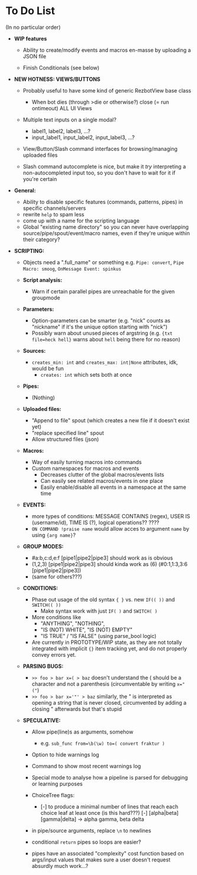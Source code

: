 # To Do List

(In no particular order)


* **WIP features**

    * Ability to create/modify events and macros en-masse by uploading a JSON file

    * Finish Conditionals (see below)


* **NEW HOTNESS: VIEWS/BUTTONS**

    * Probably useful to have some kind of generic RezbotView base class
        * When bot dies (through >die or otherwise?) close (= run ontimeout) ALL UI Views

    * Multiple text inputs on a single modal?
        * label1, label2, label3, ...?
        * input_label1, input_label2, input_label3, ...?

    * View/Button/Slash command interfaces for browsing/managing uploaded files

    * Slash command autocomplete is nice, but make it *try* interpreting a non-autocompleted input too, so you don't have to wait for it if you're certain


* **General:**
    * Ability to disable specific features (commands, patterns, pipes) in specific channels/servers
    * rewrite `help` to spam less
    * come up with a name for the scripting language
    * Global "existing name directory" so you can never have overlapping source/pipe/spout/event/macro names, even if they're unique within their category?

* **SCRIPTING:**

    * Objects need a ".full_name" or something e.g. `Pipe: convert`, `Pipe Macro: smoog`, `OnMessage Event: spinkus`

    * **Script analysis:**
        * Warn if certain parallel pipes are unreachable for the given groupmode

    * **Parameters:**
        * Option-parameters can be smarter (e.g. "nick" counts as "nickname" if it's the unique option starting with "nick")
        * Possibly warn about unused pieces of argstring (e.g. `{txt file=heck hell}` warns about `hell` being there for no reason)

    * **Sources:**
        * `creates_min: int` and `creates_max: int|None` attributes, idk, would be fun
            * `creates: int` which sets both at once

    * **Pipes:**
        * (Nothing)

    * **Uploaded files:**
        * "Append to file" spout (which creates a new file if it doesn't exist yet)
        * "replace specified line" spout
        * Allow structured files (json)

    * **Macros:**
        * Way of easily turning macros into commands
        * Custom namespaces for macros and events
            * Decreases clutter of the global macros/events lists
            * Can easily see related macros/events in one place
            * Easily enable/disable all events in a namespace at the same time

    * **EVENTS:**
        * more types of conditions: MESSAGE CONTAINS (regex), USER IS (username/id), TIME IS (?), logical operations?? ????
        * `ON COMMAND !praise name` would allow acces to argument `name` by using `{arg name}`?

    * **GROUP MODES:**
        * #a:b,c:d,e:f [pipe1|pipe2|pipe3]           should work as is obvious
        * (1,2,3) [pipe1|pipe2|pipe3]       should kinda work as    (6) (#0:1,1:3,3:6 [pipe1|pipe2|pipe3])
        * (same for others???)

    * **CONDITIONS:**
        * Phase out usage of the old syntax `{ }` vs. new `IF(( ))` and `SWITCH(( ))`
            * Make syntax work with just `IF( )` and `SWITCH( )`
        * More conditions like
            * "ANYTHING", "NOTHING",
            * "IS (NOT) WHITE", "IS (NOT) EMPTY"
            * "IS TRUE" / "IS FALSE" (using parse_bool logic)
        * Are currently in PROTOTYPE/WIP state, as they are not totally integrated with implicit `{}` item tracking yet, and do not properly convey errors yet.

    * **PARSING BUGS:**
        * `>> foo > bar x=( > baz` doesn't understand the ( should be a character and not a parenthesis (circumventable by writing `x="("`)
        * `>> foo > bar x='"' > baz` similarly, the " is interpreted as opening a string that is never closed, circumvented by adding a closing " afterwards but that's stupid

    * **SPECULATIVE:**
        * Allow pipe(line)s as arguments, somehow
            * e.g. `sub_func from=\b(\w) to=( convert fraktur )`

        * Option to hide warnings log
        * Command to show most recent warnings log
        * Special mode to analyse how a pipeline is parsed for debugging or learning purposes
        * ChoiceTree flags:
            * [-] to produce a minimal number of lines that reach each choice leaf at least once (is this hard???)
                [-] [alpha|beta] [gamma|delta] → alpha gamma, beta delta
        * in pipe/source arguments, replace `\n` to newlines
        * conditional `return` pipes so loops are easier?
        * pipes have an associated "complexity" cost function based on args/input values that makes sure a user doesn't request absurdly much work...?